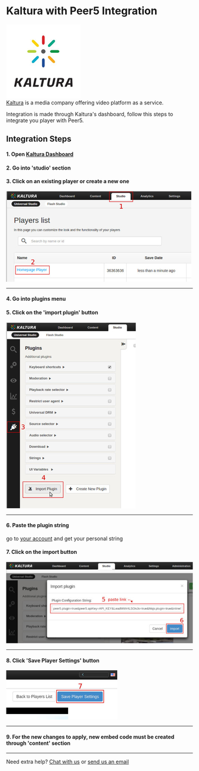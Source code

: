 # Kaltura with Peer5 Integration

![](./images/kaltura.jpg)
<br>
[Kaltura](http://kaltura.com/) is a media company offering video platform as a service.

Integration is made through Kaltura's dashboard, follow this steps to integrate you player with Peer5.

## Integration Steps

#### **1\.** Open <a target="_blank" href="http://www.kaltura.com/index.php/kmc">Kaltura Dashboard</a>
#### **2\.** Go into 'studio' section  
#### **3\.** Click on an existing player or create a new one

![](./images/kaltura/integration-1.jpg)

---

#### **4\.** Go into plugins menu  
#### **5\.** Click on the 'import plugin' button

![](./images/kaltura/integration-2.jpg)

---

#### **6\.** Paste the plugin string
  go to [your account](https://app.peer5.com/#kaltura) and get your personal string

#### **7\.** Click on the import button

![](./images/kaltura/integration-3.jpg)

---

#### **8\.** Click 'Save Player Settings' button

![](./images/kaltura/integration-4.jpg)

---

#### **9\.** For the new changes to apply, new embed code must be created through 'content' section

---

Need extra help? <a href="javascript:Intercom('show')">Chat with us</a> or [send us an email](mailto:info@peer5.com)